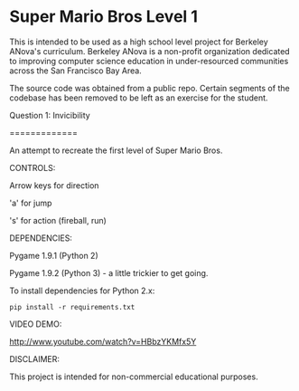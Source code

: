 Super Mario Bros Level 1
=============

This is intended to be used as a high school level project for Berkeley ANova's curriculum.
Berkeley ANova is a non-profit organization dedicated to improving computer science education
in under-resourced communities across the San Francisco Bay Area.

The source code was obtained from a public repo. Certain segments of the codebase has been removed
to be left as an exercise for the student.

Question 1: Invicibility

=============

An attempt to recreate the first level of Super Mario Bros.

CONTROLS: 

Arrow keys for direction

'a' for jump

's' for action (fireball, run)


DEPENDENCIES:

Pygame 1.9.1 (Python 2)

Pygame 1.9.2 (Python 3) - a little trickier to get going.

To install dependencies for Python 2.x:

	pip install -r requirements.txt

VIDEO DEMO:

http://www.youtube.com/watch?v=HBbzYKMfx5Y
   
DISCLAIMER:

This project is intended for non-commercial educational purposes.
